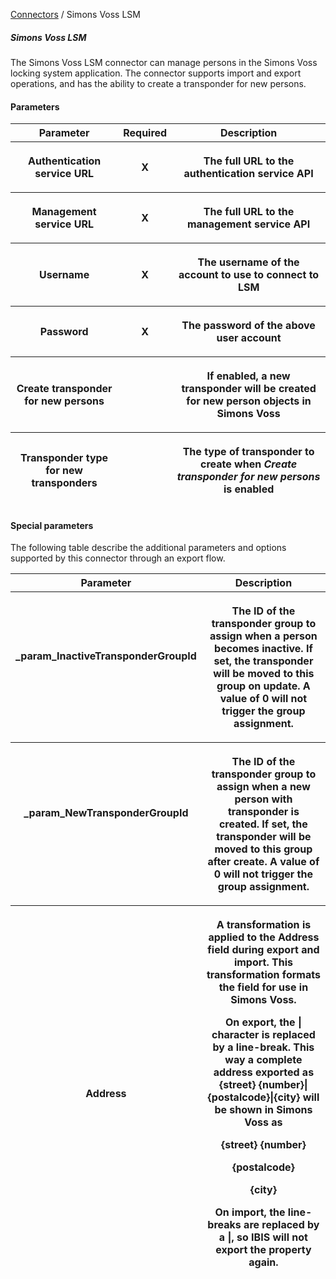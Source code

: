 <a href="javascript:void(0)" class="help-trigger"
data-helpkey="SysPage_Connector">Connectors</a> / Simons Voss LSM

##### Simons Voss LSM

The Simons Voss LSM connector can manage persons in the Simons Voss
locking system application. The connector supports import and export
operations, and has the ability to create a transponder for new persons.

#### Parameters

<table class="table table-bordered">
<thead class="thead-light">
<tr class="header">
<th>Parameter</th>
<th class="text-center">Required</th>
<th>Description</th>
</tr>
<tr class="odd">
<th><p>Authentication service URL</p></th>
<th><p><strong>X</strong></p></th>
<th><p>The full URL to the authentication service API</p></th>
</tr>
<tr class="header">
<th><p>Management service URL</p></th>
<th><p><strong>X</strong></p></th>
<th><p>The full URL to the management service API</p></th>
</tr>
<tr class="odd">
<th><p>Username</p></th>
<th><p><strong>X</strong></p></th>
<th><p>The username of the account to use to connect to LSM</p></th>
</tr>
<tr class="header">
<th><p>Password</p></th>
<th><p><strong>X</strong></p></th>
<th><p>The password of the above user account</p></th>
</tr>
<tr class="odd">
<th><p>Create transponder for new persons</p></th>
<th><p><strong> </strong></p></th>
<th><p>If enabled, a new transponder will be created for new person
objects in Simons Voss</p></th>
</tr>
<tr class="header">
<th><p>Transponder type for new transponders</p></th>
<th><p><strong> </strong></p></th>
<th><p>The type of transponder to create when <strong><em>Create
transponder for new persons</em></strong> is enabled</p></th>
</tr>
</thead>
&#10;</table>

#### Special parameters

The following table describe the additional parameters and options
supported by this connector through an export flow.

<table class="table table-bordered">
<colgroup>
<col style="width: 50%" />
<col style="width: 50%" />
</colgroup>
<thead class="thead-light">
<tr class="header">
<th>Parameter</th>
<th>Description</th>
</tr>
<tr class="odd">
<th><p>_param_InactiveTransponderGroupId</p>
<p> </p></th>
<th><p>The ID of the transponder group to assign when a person becomes
inactive. If set, the transponder will be moved to this group on update.
A value of 0 will not trigger the group assignment.</p></th>
</tr>
<tr class="header">
<th><p>_param_NewTransponderGroupId</p>
<p> </p></th>
<th><p>The ID of the transponder group to assign when a new person with
transponder is created. If set, the transponder will be moved to this
group after create. A value of 0 will not trigger the group
assignment.</p></th>
</tr>
<tr class="odd">
<th><p>Address</p></th>
<th><p>A transformation is applied to the Address field during export
and import. This transformation formats the field for use in Simons
Voss.</p>
<p>On export, the | character is replaced by a line-break. This way a
complete address exported as {street} {number}|{postalcode}|{city} will
be shown in Simons Voss as</p>
<p>{street} {number}</p>
<p>{postalcode}</p>
<p>{city}</p>
<p>On import, the line-breaks are replaced by a |, so IBIS will not
export the property again.</p></th>
</tr>
</thead>
&#10;</table>
